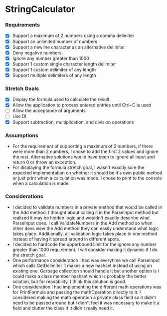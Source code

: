 # StringCalculator

### Requirements

- [x] Support a maximum of 2 numbers using a comma delimiter
- [x] Support an unlimited number of numbers
- [x] Support a newline character as an alternative delimiter
- [x] Deny negative numbers
- [x] Ignore any number greater than 1000
- [x] Support 1 custom single character length delimiter
- [x] Support 1 custom delimiter of any length
- [x] Support multiple delimiters of any length

### Stretch Goals

- [x] Display the formula used to calculate the result
- [x] Allow the application to process entered entries until Ctrl+C is used
- [ ] Allow the acceptance of arguments
- [ ] Use DI
- [x] Support subtraction, multiplication, and division operations

### Assumptions

- For the requirement of supporting a maximum of 2 numbers, if there were more than 2 numbers, I chose to add the first 2 values and ignore the rest. Alternative solutions would have been to ignore all input and return 0 or throw an exception.
- For displaying the formula stretch goal, I wasn't exactly sure the expected implementation on whether it should be it's own public method or just print when a calculation was made. I chose to print to the console when a calculation is made.

### Considerations

- I decided to validate numbers in a private method that would be called in the Add method. I thought about calling it in the ParseInput method but realized it may be hidden logic and wouldn't exactly describe what ParseInput does. I call ValidateNumbers in the Add method so when other devs view the Add method they can easily understand what logic takes place. Additionally, all validation logic takes place in one method instead of having it spread around in different spots.
- I decided to hardcode the upperbound limit for the ignore any number greater than 1000 requirement. I will consider making it dynamic if I do the stretch goal.
- One performance consideration I had was everytime we call ParseInput which calls GetDelimiter it makes a new hashset instead of using an existing one. Garbage collection should handle it but another option is I could make a class member hashset which is probably the better solution, but for readability, I think this solution is good.
- One consideration I had implementing the different math operations was for PrintFormula and passing the mathOperation directly to it. I considered making the math operation a private class field so it didn't need to be passed around but I didn't feel it was necessary to make it a field and clutter the class if it didn't really need it.
